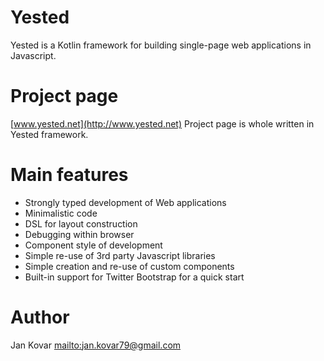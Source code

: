 Yested
======
Yested is a Kotlin framework for building single-page web applications in Javascript.

# Project page
[www.yested.net](http://www.yested.net)
Project page is whole written in Yested framework.

# Main features
* Strongly typed development of Web applications
* Minimalistic code 
* DSL for layout construction
* Debugging within browser
* Component style of development 
* Simple re-use of 3rd party Javascript libraries 
* Simple creation and re-use of custom components 
* Built-in support for Twitter Bootstrap for a quick start 

# Author
Jan Kovar [mailto:jan.kovar79@gmail.com](jan.kovar79@gmail.com)
